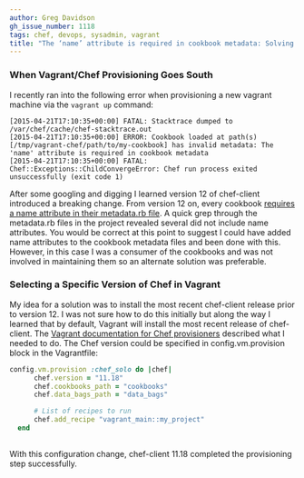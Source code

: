 ```yaml
---
author: Greg Davidson
gh_issue_number: 1118
tags: chef, devops, sysadmin, vagrant
title: "The ‘name’ attribute is required in cookbook metadata: Solving a Vagrant/Chef Provisioning Issue"
---
```


### When Vagrant/Chef Provisioning Goes South

I recently ran into the following error when provisioning a new vagrant machine via the `vagrant up` command: 

```
[2015-04-21T17:10:35+00:00] FATAL: Stacktrace dumped to /var/chef/cache/chef-stacktrace.out
[2015-04-21T17:10:35+00:00] ERROR: Cookbook loaded at path(s) [/tmp/vagrant-chef/path/to/my-cookbook] has invalid metadata: The 'name' attribute is required in cookbook metadata
[2015-04-21T17:10:35+00:00] FATAL: Chef::Exceptions::ChildConvergeError: Chef run process exited unsuccessfully (exit code 1)
```

After some googling and digging I learned version 12 of chef-client introduced a breaking change. From version 12 on, every cookbook [requires a name attribute in their metadata.rb file](https://docs.chef.io/release/12-0/release_notes.html#metadata-rb-settings). A quick grep through the metadata.rb files in the project revealed several did not include name attributes. You would be correct at this point to suggest I could have added name attributes to the cookbook metadata files and been done with this. However, in this case I was a consumer of the cookbooks and was not involved in maintaining them so an alternate solution was preferable. 

### Selecting a Specific Version of Chef in Vagrant

My idea for a solution was to install the most recent chef-client release prior to version 12. I was not sure how to do this initially but along the way I learned that by default, Vagrant will install the most recent release of chef-client. The [Vagrant documentation for Chef provisioners](http://docs.vagrantup.com/v2/provisioning/chef_common.html) described what I needed to do. The Chef version could be specified in config.vm.provision block in the Vagrantfile:

```ruby
config.vm.provision :chef_solo do |chef|
      chef.version = "11.18"
      chef.cookbooks_path = "cookbooks"
      chef.data_bags_path = "data_bags"

      # List of recipes to run
      chef.add_recipe "vagrant_main::my_project"
  end
  
```

With this configuration change, chef-client 11.18 completed the provisioning step successfully.

